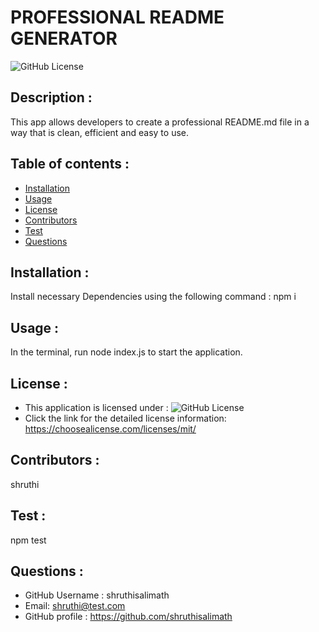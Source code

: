 # PROFESSIONAL README GENERATOR
  ![GitHub License](https://shields.io/badge/license-MIT-brightgreen)

  ## Description :
  This app allows developers to create a professional README.md file in a way that is clean, efficient and easy to use.

  ## Table of contents :
  * [Installation](#installation)
  * [Usage](#usage)
  * [License](#license)
  * [Contributors](#contributors)
  * [Test](#test)
  * [Questions](#questions)

  ## Installation :
  Install necessary Dependencies using the following command :
  npm i

  ## Usage :
  In the terminal, run node index.js to start the application.

  ## License :
  * This application is licensed under : ![GitHub License](https://shields.io/badge/license-MIT-brightgreen)
   * Click the link for the detailed license information: https://choosealicense.com/licenses/mit/

  ## Contributors :
  shruthi

  ## Test :
  npm test

  ## Questions :
  * GitHub Username : shruthisalimath
  * Email: shruthi@test.com
  * GitHub profile : https://github.com/shruthisalimath  
  
  